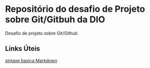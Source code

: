 # Repositório do desafio de Projeto sobre Git/Gitbuh da DIO
Desafio de projeto sobre Git/Github

## Links Úteis
[sintaxe basica Markdown](https://www.markdownguide.org/basic-syntax/)
